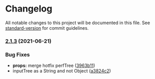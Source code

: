 # Changelog

All notable changes to this project will be documented in this file. See [standard-version](https://github.com/conventional-changelog/standard-version) for commit guidelines.

### [2.1.3](https://github.com/lipme/vue-phylogram/compare/v2.1.2...v2.1.3) (2021-06-21)


### Bug Fixes

* **props:** merge hotfix perfTree ([3963b11](https://github.com/lipme/vue-phylogram/commit/3963b112311b483a32824ffc53e55ba99e978cf8))
* inputTree as a String and not Object ([a3824c2](https://github.com/lipme/vue-phylogram/commit/a3824c2735e5aea20161abec35009412ebf8f24a))
